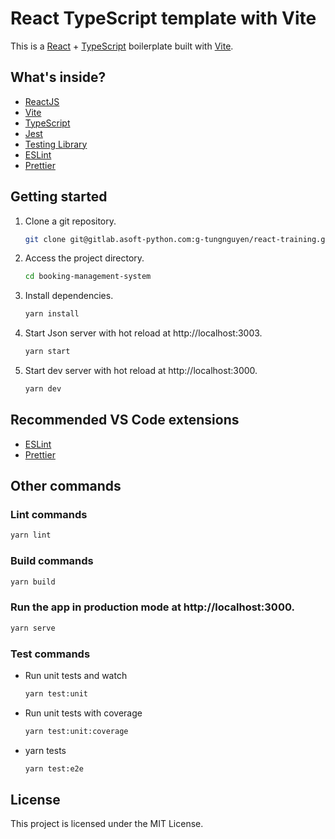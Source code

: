 # React TypeScript template with Vite

This is a [React](https://reactjs.org) + [TypeScript](https://www.typescriptlang.org/) boilerplate built with [Vite](https://vitejs.dev).

## What's inside?

- [ReactJS](https://reactjs.org)
- [Vite](https://vitejs.dev)
- [TypeScript](https://www.typescriptlang.org)
- [Jest](https://jestjs.io)
- [Testing Library](https://testing-library.com)
- [ESLint](https://eslint.org)
- [Prettier](https://prettier.io)

## Getting started
1. Clone a git repository.

   ```bash
   git clone git@gitlab.asoft-python.com:g-tungnguyen/react-training.git
   ```

2. Access the project directory.

   ```bash
   cd booking-management-system
   ```

3. Install dependencies.

   ```bash
   yarn install
   ```
5. Start Json server with hot reload at http://localhost:3003.
   ```bash
   yarn start
   ```

5. Start dev server with hot reload at http://localhost:3000.
   ```bash
   yarn dev
   ```

## Recommended VS Code extensions

- [ESLint](https://marketplace.visualstudio.com/items?itemName=dbaeumer.vscode-eslint)
- [Prettier](https://marketplace.visualstudio.com/items?itemName=esbenp.prettier-vscode)

## Other commands

### Lint commands

```bash
yarn lint
```

### Build commands

```bash
yarn build
```

### Run the app in production mode at http://localhost:3000.

```bash
yarn serve
```

### Test commands

- Run unit tests and watch
  ```bash
  yarn test:unit
  ```
- Run unit tests with coverage
  ```bash
  yarn test:unit:coverage
  ```
- yarn tests
  ```bash
  yarn test:e2e
  ```

## License

This project is licensed under the MIT License.
